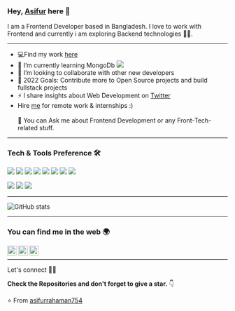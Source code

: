 ### Hey, [Asifur](https://asifur754.netlify.app) here 👋

I am a Frontend Developer based in Bangladesh. I love to work with Frontend and currently i am exploring Backend technologies 🧑‍💻.

---

- 💻Find my work [here](https://asifur754.netlify.app/projects)
- 🌱 I’m currently learning MongoDb <img src="https://img.shields.io/badge/-MongoDB-4DB33D?style=flat&logo=mongodb&logoColor=ffffff">
- 👯 I’m looking to collaborate with other new developers
- 🥅 2022 Goals: Contribute more to Open Source projects and build fullstack projects
- ⚡ I share insights about Web Development on [Twitter](https://twitter.com/asifur754)
- Hire [me](mailto:asifurrahaman754@gmail.com) for remote work & internships :) <br/> <br/>
💬 You can Ask me about  Frontend Development or any Front-Tech-related stuff.

---


### Tech & Tools Preference 🛠

<img src = "https://img.shields.io/badge/-HTML5-E34F26?style=flat&logo=html5&logoColor=white"> <img src = "https://img.shields.io/badge/-CSS3-1572B6?style=flat&logo=css3&logoColor=white">
<img src="https://img.shields.io/badge/-Bootstrap-563D7C?style=flat&logo=bootstrap&logoColor=white">
<img src="https://img.shields.io/badge/-tailwindcss-38BDF8?style=flat&logo=tailwindcss&logoColor=ffffff">
<img src="https://img.shields.io/badge/-JavaScript-eed718?style=flat&logo=javascript&logoColor=ffffff">
<img src="https://img.shields.io/badge/-Sass-cc6699?style=flat&logo=sass&logoColor=ffffff">
<img src="https://img.shields.io/badge/-React-000000?style=flat&logo=react&logoColor=00c8ff">
<img src="https://img.shields.io/badge/-Firebase-FFA611?style=flat&logo=firebase&logoColor=FFFFFF">
<!-- <img src="https://img.shields.io/badge/-Node js-3C873A?style=flat&logo=node.js&logoColor=ffffff"> -->
<!-- <img src="https://img.shields.io/badge/-MongoDB-4DB33D?style=flat&logo=mongodb&logoColor=ffffff"> -->
<img src="http://img.shields.io/badge/-Git-F1502F?style=flat&logo=git&logoColor=FFFFFF">
<img src="http://img.shields.io/badge/-Github-000000?style=flat&logo=github&logoColor=FFFFFF">
<img src="http://img.shields.io/badge/-VS%20Code-007ACC?style=flat&logo=visual%20studio%20code&logoColor=white">


---

![GitHub stats](https://github-readme-stats.vercel.app/api?username=asifurrahaman754&show_icons=true&hide_border=true)

---

### You can find me in the web 🌍
[<img align="left" alt="Souarvdey777 | Medium" width="22px" src="https://cdn.jsdelivr.net/npm/simple-icons@v3/icons/medium.svg" />][medium]
[<img align="left" alt="Souarvdey777 | LinkedIn" width="22px" src="https://cdn.jsdelivr.net/npm/simple-icons@v3/icons/linkedin.svg" />][linkedin]
[<img align="left" alt="asifur | facebook" width="22px" src="https://cdn.jsdelivr.net/npm/simple-icons@3.6.1/icons/twitter.svg" />][twitter]

<br />

---

Let's connect 👨‍💻 

**Check the Repositories and don't forget to give a star.** 👇

:star: From [asifurrahaman754](https://github.com/asifurrahaman754?tab=repositories)

[linkedin]: https://linkedin.com/in/asifur-rahaman-8b15901a2
[twitter]: https://twitter.com/asifur754
[medium]: https://asifurrahaman754.medium.com/
